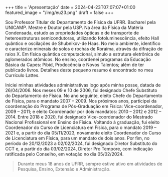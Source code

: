 +++
title = 'Apresentação'
date = 2024-04-23T07:07:07+01:00
featured_image = "/img/eu23.png"
draft = false
+++



Sou Professor Titular do Departamento de Física da UFRR. Bacharel pela UNICAMP. Mestre e Doutor pela USP. Na área da Física da Matéria Condensada, estudo as propriedades ópticas e de transporte de heteroestruturas semicondutoras, utilizando fotoluminescência, efeito Hall quântico e oscilações de Shubnikov-de Haas. No meio ambiente, identifico e caracterizo minerais de solos e rochas de Roraima, através da difração de raios X. Em física quântica computacional, simulo a estrutura eletrônica de aglomerados atômicos. No ensino, coordenei programas da Educação Básica da Capes: Pibid, Prodocência e Novos Talentos; além de ter publicado livros. Detalhes deste pequeno resumo é encontrado no meu Currículo Lattes.


Iniciei minhas atividades administrativas logo após minha posse, datada de 26/04/2006. Nos meses 09 e 10 de 2006, fui designado Chefe Substituto do Departamento de Física. No ano seguinte, eleito Chefe do Departamento de Física, para o mandato 2007 – 2009. Nos próximos anos, participei da coordenação do Programa de Pós-Graduação em Física: Vice-coordenador, 2009 – 2011; e eleito Coordenador por dois mandatos: 2010 – 2012 e 2012 – 2014. Entre 2018 e 2020, fui designado Vice-coordenador do Mestrado Nacional Profissional em Ensino de Física. Voltando à graduação, fui eleito Coordenador do Curso de Licenciatura em Física, para o mandato 2019 – 2021 e, a partir do dia 05/11/2023, novamente eleito Coordenador do Curso de Licenciatura em Física, para um mandato de dois anos. Por fim, no período de 20/12/2023 a 02/02/2024, fui designado Diretor Substituto do CCT e, a partir do dia 03/02/2024, Diretor Pro Tempore, com indicação ratificada pelo Conselho, em votação no dia 05/02/2024.

> Durante meus 18 anos de UFRR, sempre estive ativo em atividades de Pesquisa, Ensino, Extensão e Administração.




